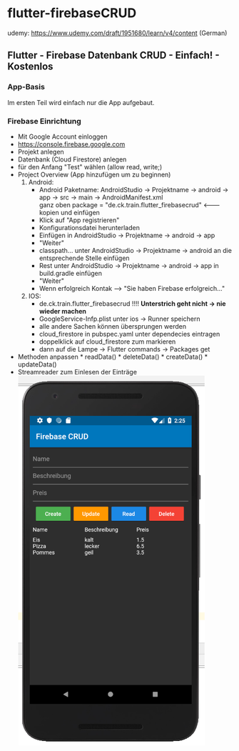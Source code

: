 # flutter-firebaseCRUD

udemy: https://www.udemy.com/draft/1951680/learn/v4/content (German)

## Flutter - Firebase Datenbank CRUD - Einfach! - Kostenlos

### App-Basis
Im ersten Teil wird einfach nur die App aufgebaut.

### Firebase Einrichtung
* Mit Google Account einloggen
* https://console.firebase.google.com
* Projekt anlegen
* Datenbank (Cloud Firestore) anlegen
* für den Anfang "Test" wählen (allow read, write;)
* Project Overview (App hinzufügen um zu beginnen)
    1. Android:
        * Android Paketname: AndroidStudio -> Projektname -> android -> app -> src -> main -> AndroidManifest.xml<br>
            ganz oben package = "de.ck.train.flutter_firebasecrud" <--- kopien und einfügen
        * Klick auf "App registrieren"
        * Konfigurationsdatei herunterladen
        * Einfügen in  AndroidStudio -> Projektname -> android -> app
        * "Weiter"
        * classpath... unter AndroidStudio -> Projektname -> android an die entsprechende Stelle einfügen
        * Rest unter AndroidStudio -> Projektname -> android -> app in build.gradle einfügen
        * "Weiter"
        * Wenn erfolgreich Kontak --> "Sie haben Firebase erfolgreich..."
    2. IOS:
        * de.ck.train.flutter_firebasecrud !!!! **Unterstrich geht nicht -> nie wieder machen**
        * GoogleService-Infp.plist unter ios -> Runner speichern
        * alle andere Sachen können übersprungen werden
        * cloud_firestore in pubspec.yaml unter dependecies eintragen 
        * doppelklick auf cloud_firestore zum markieren
        * dann auf die Lampe -> Flutter commands -> Packages get
 * Methoden anpassen
        * readData()
        * deleteData()
        * createData()
        * updateData()
 * Streamreader zum Einlesen der Einträge<br>
    ![Image Phone]( ./doku/app.png)
 
 
        
